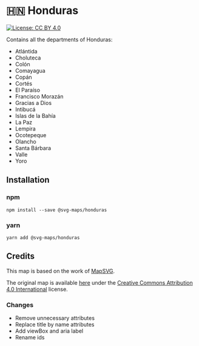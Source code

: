 # 🇭🇳 Honduras

[![License: CC BY 4.0](https://img.shields.io/badge/License-CC%20BY%204.0-blue.svg)](https://creativecommons.org/licenses/by/4.0/)

Contains all the departments of Honduras:
* Atlántida
* Choluteca
* Colón
* Comayagua
* Copán
* Cortés
* El Paraíso
* Francisco Morazán
* Gracias a Dios
* Intibucá
* Islas de la Bahía
* La Paz
* Lempira
* Ocotepeque
* Olancho
* Santa Bárbara
* Valle
* Yoro

## Installation

### npm

`npm install --save @svg-maps/honduras`

### yarn

`yarn add @svg-maps/honduras`

## Credits

This map is based on the work of [MapSVG](https://mapsvg.com).

The original map is available [here](https://mapsvg.com/maps/honduras) under the [Creative Commons Attribution 4.0 International](https://creativecommons.org/licenses/by/4.0/) license.

### Changes

* Remove unnecessary attributes
* Replace title by name attributes
* Add viewBox and aria label
* Rename ids
